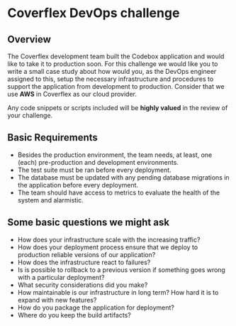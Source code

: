 # Coverflex DevOps challenge

## Overview

The Coverflex development team built the Codebox application and would like to take it to production soon. For this challenge we would like you to write a small case study about how would you, as the DevOps engineer assigned to this, setup the necessary infrastructure and procedures to support the application from development to production. Consider that we use **AWS** in Coverflex as our cloud provider.

Any code snippets or scripts included will be **highly valued** in the review of your challenge.

## Basic Requirements

- Besides the production environment, the team needs, at least, one (each) pre-production and development environments.
- The test suite must be ran before every deployment.
- The database must be updated with any pending database migrations in the application before every deployment.
- The team should have access to metrics to evaluate the health of the system and alarmistic.

## Some basic questions we might ask

- How does your infrastructure scale with the increasing traffic?
- How does your deployment process ensure that we deploy to production reliable versions of our application?
- How does the infrastructure react to failures?
- Is is possible to rollback to a previous version if something goes wrong with a particular deployment?
- What security considerations did you make?
- How maintainable is our infrastructure in long term? How hard it is to expand with new features?
- How do you package the application for deployment?
- Where do you keep the build artifacts?
